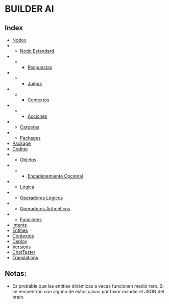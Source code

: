 # BUILDER AI

## Index
- [Nodos](./Nodes.md)
- - [Nodo Estandard](./Nodes.md#nodo-estandard)
- - - [Respuestas](./Nodes.md#respuestas)
- - - [Jumps](./Nodes.md#jumps)
- - - [Contextos](./Nodes.md#contextos)
- - - [Acciones](./Nodes.md#actions)
- - [Carpetas](./Nodes.md#carpetas)
- - [Packages](./Nodes.md#packages)
- [Package](./Package.md#package)
- [Código](./Code.md#code)
- - [Objetos](./Code.md#objetos)
- - - [Encadenamiento Opcional](./Code.md#encadenamiento-opcional)
- - [Lógica](./Code.md#lógica)
- - [Operadores Lógicos](./Code.md#operadores-lógicos)
- - [Operadores Aritméticos](./Code.md#operadores-aritméticos)
- - [Funciones](./Code.md#funciones)
- [Intents](./Intents.md#intents)
- [Entities](./Entities.md#entities)
- [Contextos](./Contexts.md#contextos)
- [Deploy](./Deploy.md#deploy)
- [Versions](./Versions.md#versions)
- [ChatTester](./ChatTester.md#chat-tester)
- [Translations](./Translation.md#translations)

## Notas:
  - Es probable que las entities dinámicas a veces funcionen medio raro. Si se encuentran con alguno de estos casos por favor mandar el JSON del brain.
